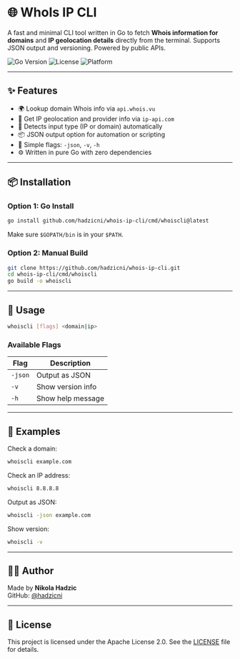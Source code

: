 # 🌐 WhoIs IP CLI

A fast and minimal CLI tool written in Go to fetch **Whois information for domains** and **IP geolocation details** directly from the terminal. Supports JSON output and versioning. Powered by public APIs.

![Go Version](https://img.shields.io/badge/Go-1.24+-blue?logo=go)
![License](https://img.shields.io/badge/license-Apache--2.0-blue)
![Platform](https://img.shields.io/badge/platform-macOS%20%7C%20Linux%20%7C%20Windows-lightgrey)

---

## ✨ Features

- 🌍 Lookup domain Whois info via `api.whois.vu`
- 📍 Get IP geolocation and provider info via `ip-api.com`
- 🔎 Detects input type (IP or domain) automatically
- 📦 JSON output option for automation or scripting
- 🧾 Simple flags: `-json`, `-v`, `-h`
- ⚙️ Written in pure Go with zero dependencies

---

## 📦 Installation

### Option 1: Go Install

```bash
go install github.com/hadzicni/whois-ip-cli/cmd/whoiscli@latest
```

Make sure `$GOPATH/bin` is in your `$PATH`.

### Option 2: Manual Build

```bash
git clone https://github.com/hadzicni/whois-ip-cli.git
cd whois-ip-cli/cmd/whoiscli
go build -o whoiscli
```

---
## 🚀 Usage

```bash
whoiscli [flags] <domain|ip>
```

### Available Flags

| Flag        | Description                 |
|-------------|-----------------------------|
| `-json`     | Output as JSON              |
| `-v`        | Show version info           |
| `-h`        | Show help message           |

---

## 🔧 Examples

Check a domain:

```bash
whoiscli example.com
```

Check an IP address:

```bash
whoiscli 8.8.8.8
```

Output as JSON:

```bash
whoiscli -json example.com
```

Show version:

```bash
whoiscli -v
```

---

## 👨‍💻 Author

Made by **Nikola Hadzic**  
GitHub: [@hadzicni](https://github.com/hadzicni)

---

## 📄 License

This project is licensed under the Apache License 2.0. See the [LICENSE](./LICENSE) file for details.

